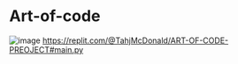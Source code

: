 # Art-of-code
![image](https://github.com/Tahjyy/Art-of-code/assets/150845824/539f3323-6c43-46b4-acb8-62569b49efb0)
https://replit.com/@TahjMcDonald/ART-OF-CODE-PREOJECT#main.py



